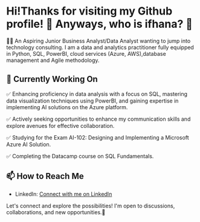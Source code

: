  # Hi!Thanks for visiting my Github profile! 👋 Anyways, who is ifhana? 👀

🙋‍♀️ An Aspiring Junior Business Analyst/Data Analyst wanting to jump into technology consulting. I am a data and analytics practitioner fully equipped in Python, SQL, PowerBI, cloud services (Azure, AWS),database management and Agile methodology.

## 🔭 Currently Working On

✅ Enhancing proficiency in data analysis with a focus on SQL, mastering data visualization techniques using PowerBI, and gaining expertise in implementing AI solutions on the Azure platform.

✅ Actively seeking opportunities to enhance my communication skills and explore avenues for effective collaboration.

✅ Studying for the Exam AI-102: Designing and Implementing a Microsoft Azure AI Solution.

✅ Completing the Datacamp course on SQL Fundamentals.


## 📫 How to Reach Me

- LinkedIn: [Connect with me on LinkedIn](https://www.linkedin.com/in/ifarhanah/)

Let's connect and explore the possibilities! I'm open to discussions, collaborations, and new opportunities.🚀
